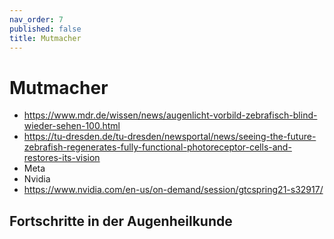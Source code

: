 ```yaml
---
nav_order: 7
published: false
title: Mutmacher
---
```


# Mutmacher

- https://www.mdr.de/wissen/news/augenlicht-vorbild-zebrafisch-blind-wieder-sehen-100.html
- https://tu-dresden.de/tu-dresden/newsportal/news/seeing-the-future-zebrafish-regenerates-fully-functional-photoreceptor-cells-and-restores-its-vision
- Meta
- Nvidia
- https://www.nvidia.com/en-us/on-demand/session/gtcspring21-s32917/

## Fortschritte in der Augenheilkunde
